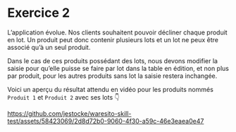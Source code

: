 # Exercice 2

L’application évolue. Nos clients souhaitent pouvoir décliner chaque produit en lot. Un produit peut donc contenir plusieurs lots et un lot ne peux être associé qu’à un seul produit. 

Dans le cas de ces produits possédant des lots, nous devons modifier la saisie pour qu’elle puisse se faire par lot dans la table en édition, et non plus par produit, pour les autres produits sans lot la saisie restera inchangée. 

Voici un aperçu du résultat attendu en vidéo pour les produits nommés `Produit 1` et `Produit 2` avec ses lots 👇

https://github.com/jestocke/waresito-skill-test/assets/58423069/2d8d72b0-9060-4f30-a59c-46e3eaea0e47

